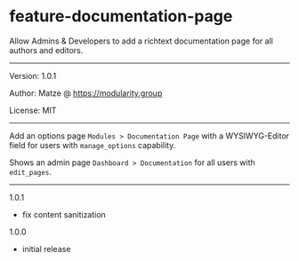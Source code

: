 # feature-documentation-page

Allow Admins & Developers to add a richtext documentation page for all authors and editors.

---

Version: 1.0.1

Author: Matze @ https://modularity.group

License: MIT

---

Add an options page `Modules > Documentation Page` with a WYSIWYG-Editor field for users with `manage_options` capability.

Shows an admin page `Dashboard > Documentation` for all users with `edit_pages`.

---

1.0.1
- fix content sanitization

1.0.0
- initial release
